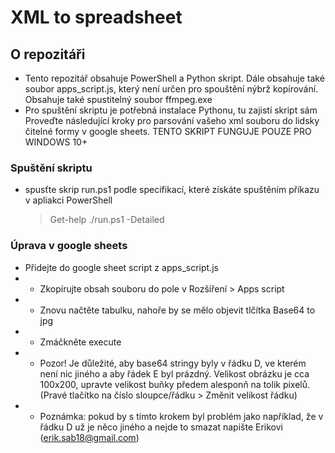 # XML to spreadsheet
## O repozitáři
- Tento repozitář obsahuje PowerShell a Python skript. Dále obsahuje také soubor apps_script.js, který není určen pro spouštění nýbrž kopírování. Obsahuje také spustitelný soubor ffmpeg.exe
- Pro spuštění skriptu je potřebná instalace Pythonu, tu zajistí skript sám
Proveďte následující kroky pro parsování vašeho xml souboru do lidsky čitelné formy v google sheets.
TENTO SKRIPT FUNGUJE POUZE PRO WINDOWS 10+
### Spuštění skriptu
- spusťte skrip run.ps1 podle specifikací, které získáte spuštěním příkazu v apliakci PowerShell
  > Get-help ./run.ps1 -Detailed
### Úprava v google sheets
- Přidejte do google sheet script z apps_script.js
- - Zkopírujte obsah souboru do pole v Rozšíření > Apps script
- - Znovu načtěte tabulku, nahoře by se mělo objevit tlčítka Base64 to jpg
- - Zmáčkněte execute
- - Pozor! Je důležité, aby base64 stringy byly v řádku D, ve kterém není nic jiného a aby řádek E byl prázdný. Velikost obrázku je cca 100x200, upravte velikost buňky předem alesponň na tolik pixelů. (Pravé tlačítko na číslo sloupce/řádku > Změnit velikost řádku)
- - Poznámka: pokud by s tímto krokem byl problém jako například, že v řádku D už je něco jiného a nejde to smazat napište Erikovi (erik.sab18@gmail.com)